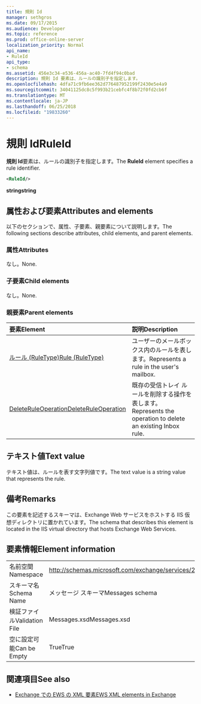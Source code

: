 ```yaml
---
title: 規則 Id
manager: sethgros
ms.date: 09/17/2015
ms.audience: Developer
ms.topic: reference
ms.prod: office-online-server
localization_priority: Normal
api_name:
- RuleId
api_type:
- schema
ms.assetid: 456e3c34-e536-456a-ac40-7fd4f94c0bad
description: 規則 Id 要素は、ルールの識別子を指定します。
ms.openlocfilehash: 4dfa71c9fb6ee362d776487952199f2430e5e4a9
ms.sourcegitcommit: 34041125dc8c5f993b21cebfc4f8b72f0fd2cb6f
ms.translationtype: MT
ms.contentlocale: ja-JP
ms.lasthandoff: 06/25/2018
ms.locfileid: "19833260"
---
```

# <a name="ruleid"></a><span data-ttu-id="644d6-103">規則 Id</span><span class="sxs-lookup"><span data-stu-id="644d6-103">RuleId</span></span>

<span data-ttu-id="644d6-104">**規則 Id**要素は、ルールの識別子を指定します。</span><span class="sxs-lookup"><span data-stu-id="644d6-104">The **RuleId** element specifies a rule identifier.</span></span> 
  
```XML
<RuleId/>
```

 <span data-ttu-id="644d6-105">**string**</span><span class="sxs-lookup"><span data-stu-id="644d6-105">**string**</span></span>
## <a name="attributes-and-elements"></a><span data-ttu-id="644d6-106">属性および要素</span><span class="sxs-lookup"><span data-stu-id="644d6-106">Attributes and elements</span></span>

<span data-ttu-id="644d6-107">以下のセクションで、属性、子要素、親要素について説明します。</span><span class="sxs-lookup"><span data-stu-id="644d6-107">The following sections describe attributes, child elements, and parent elements.</span></span>
  
### <a name="attributes"></a><span data-ttu-id="644d6-108">属性</span><span class="sxs-lookup"><span data-stu-id="644d6-108">Attributes</span></span>

<span data-ttu-id="644d6-109">なし。</span><span class="sxs-lookup"><span data-stu-id="644d6-109">None.</span></span>
  
### <a name="child-elements"></a><span data-ttu-id="644d6-110">子要素</span><span class="sxs-lookup"><span data-stu-id="644d6-110">Child elements</span></span>

<span data-ttu-id="644d6-111">なし。</span><span class="sxs-lookup"><span data-stu-id="644d6-111">None.</span></span>
  
### <a name="parent-elements"></a><span data-ttu-id="644d6-112">親要素</span><span class="sxs-lookup"><span data-stu-id="644d6-112">Parent elements</span></span>

|<span data-ttu-id="644d6-113">**要素**</span><span class="sxs-lookup"><span data-stu-id="644d6-113">**Element**</span></span>|<span data-ttu-id="644d6-114">**説明**</span><span class="sxs-lookup"><span data-stu-id="644d6-114">**Description**</span></span>|
|:-----|:-----|
|[<span data-ttu-id="644d6-115">ルール (RuleType)</span><span class="sxs-lookup"><span data-stu-id="644d6-115">Rule (RuleType)</span></span>](rule-ruletype.md) <br/> |<span data-ttu-id="644d6-116">ユーザーのメールボックス内のルールを表します。</span><span class="sxs-lookup"><span data-stu-id="644d6-116">Represents a rule in the user's mailbox.</span></span>  <br/> |
|[<span data-ttu-id="644d6-117">DeleteRuleOperation</span><span class="sxs-lookup"><span data-stu-id="644d6-117">DeleteRuleOperation</span></span>](deleteruleoperation.md) <br/> |<span data-ttu-id="644d6-118">既存の受信トレイ ルールを削除する操作を表します。</span><span class="sxs-lookup"><span data-stu-id="644d6-118">Represents the operation to delete an existing Inbox rule.</span></span>  <br/> |
   
## <a name="text-value"></a><span data-ttu-id="644d6-119">テキスト値</span><span class="sxs-lookup"><span data-stu-id="644d6-119">Text value</span></span>

<span data-ttu-id="644d6-120">テキスト値は、ルールを表す文字列値です。</span><span class="sxs-lookup"><span data-stu-id="644d6-120">The text value is a string value that represents the rule.</span></span>
  
## <a name="remarks"></a><span data-ttu-id="644d6-121">備考</span><span class="sxs-lookup"><span data-stu-id="644d6-121">Remarks</span></span>

<span data-ttu-id="644d6-122">この要素を記述するスキーマは、Exchange Web サービスをホストする IIS 仮想ディレクトリに置かれています。</span><span class="sxs-lookup"><span data-stu-id="644d6-122">The schema that describes this element is located in the IIS virtual directory that hosts Exchange Web Services.</span></span>
  
## <a name="element-information"></a><span data-ttu-id="644d6-123">要素情報</span><span class="sxs-lookup"><span data-stu-id="644d6-123">Element information</span></span>

|||
|:-----|:-----|
|<span data-ttu-id="644d6-124">名前空間</span><span class="sxs-lookup"><span data-stu-id="644d6-124">Namespace</span></span>  <br/> |http://schemas.microsoft.com/exchange/services/2006/messages  <br/> |
|<span data-ttu-id="644d6-125">スキーマ名</span><span class="sxs-lookup"><span data-stu-id="644d6-125">Schema Name</span></span>  <br/> |<span data-ttu-id="644d6-126">メッセージ スキーマ</span><span class="sxs-lookup"><span data-stu-id="644d6-126">Messages schema</span></span>  <br/> |
|<span data-ttu-id="644d6-127">検証ファイル</span><span class="sxs-lookup"><span data-stu-id="644d6-127">Validation File</span></span>  <br/> |<span data-ttu-id="644d6-128">Messages.xsd</span><span class="sxs-lookup"><span data-stu-id="644d6-128">Messages.xsd</span></span>  <br/> |
|<span data-ttu-id="644d6-129">空に設定可能</span><span class="sxs-lookup"><span data-stu-id="644d6-129">Can be Empty</span></span>  <br/> |<span data-ttu-id="644d6-130">True</span><span class="sxs-lookup"><span data-stu-id="644d6-130">True</span></span>  <br/> |
   
## <a name="see-also"></a><span data-ttu-id="644d6-131">関連項目</span><span class="sxs-lookup"><span data-stu-id="644d6-131">See also</span></span>



- [<span data-ttu-id="644d6-132">Exchange での EWS の XML 要素</span><span class="sxs-lookup"><span data-stu-id="644d6-132">EWS XML elements in Exchange</span></span>](ews-xml-elements-in-exchange.md)

